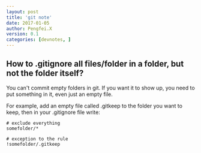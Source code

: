 ```yaml
---
layout: post
title: 'git note'
date: 2017-01-05
author: Pengfei.X
version: 0.1
categories: [devnotes, ]
---
```



## How to .gitignore all files/folder in a folder, but not the folder itself?

You can't commit empty folders in git. If you want it to show up, you need to
put something in it, even just an empty file.

For example, add an empty file called .gitkeep to the folder you want to keep,
then in your .gitignore file write:

    # exclude everything
    somefolder/*

    # exception to the rule
    !somefolder/.gitkeep